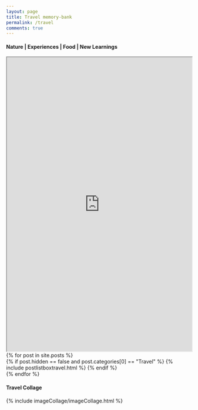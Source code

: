 ```yaml
---
layout: page
title: Travel memory-bank
permalink: /travel
comments: true
---
```


<div class="row justify-content-between">
    <div class="col-md-8 pr-5">
        <h4>Nature | Experiences | Food | New Learnings</h4>
        <iframe src="https://www.google.com/maps/d/embed?mid=14Js7Bv6-EkVJpzuRJL5sTxqs25zjgjK6&ehbc=2E312F" width="100%" height="800"></iframe>
        {% for post in site.posts %}
            <div id="{{ post.hash }}">
                {% if post.hidden == false and post.categories[0] == "Travel" %}
                    {% include postlistboxtravel.html %}
                {% endif %}
            </div>
        {% endfor %}
    </div>
    <div class="col-md-4 pr-3">
        <h4>
            Travel Collage
        </h4>
        {% include imageCollage/imageCollage.html %}
    </div>
</div>